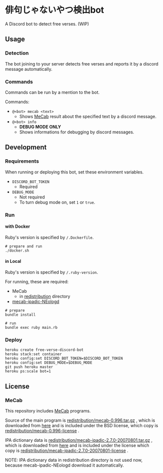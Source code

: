 # 俳句じゃないやつ検出bot

A Discord bot to detect free verses. (WIP)

## Usage

### Detection

The bot joining to your server detects free verses and reports it
by a discord message automatically.

### Commands

Commands can be run by a mention to the bot.

Commands:

*   `@<bot> mecab <text>`
    *   Shows [MeCab][mecab] result about the specified text
        by a discord message.
*   `@<bot> info`
    *   **DEBUG MODE ONLY**
    *   Shows informations for debugging by discord messages.

## Development

### Requirements

When running or deploying this bot, set these environment variables.

*   `DISCORD_BOT_TOKEN`
    *   Required
*   `DEBUG_MODE`
    *   Not required
    *   To turn debug mode on, set `1` or `true`.

### Run

#### with Docker

Ruby's version is specified by `/.Dockerfile`.

```console
# prepare and run
./docker.sh
```

#### in Local

Ruby's version is specified by `/.ruby-version`.

For running, these are required:

*   MeCab
    *   in [redistribution](redistribution) directory
*   [mecab-ipadic-NEologd](https://github.com/neologd/mecab-ipadic-neologd)

```console
# prepare
bundle install

# run
bundle exec ruby main.rb
```

### Deploy

```console
heroku create free-verse-discord-bot
heroku stack:set container
heroku config:set DISCORD_BOT_TOKEN=$DISCORD_BOT_TOKEN
heroku config:set DEBUG_MODE=$DEBUG_MODE
git push heroku master
heroku ps:scale bot=1
```

## License

### MeCab

This repository includes [MeCab][mecab] programs.

Source of the main program is
[redistribution/mecab-0.996.tar.gz](redistribution/mecab-0.996.tar.gz)
, which is downloaded from
[here](https://drive.google.com/uc?export=download&id=0B4y35FiV1wh7cENtOXlicTFaRUE)
and is included under the BSD license, which copy is
[redistribution/mecab-0.996-license](redistribution/mecab-0.996-license)
.

IPA dictionary data is
[redistribution/mecab-ipadic-2.7.0-20070801.tar.gz](redistribution/mecab-ipadic-2.7.0-20070801.tar.gz)
, which is downloaded from
[here](https://drive.google.com/uc?export=download&id=0B4y35FiV1wh7MWVlSDBCSXZMTXM)
and is included under the license which copy is
[redistribution/mecab-ipadic-2.7.0-20070801-license](redistribution/mecab-ipadic-2.7.0-20070801-license)
.

NOTE: IPA dictionary data in redistribution directory is not used now,
because mecab-ipadic-NEologd download it automatically.

[mecab]:http://taku910.github.io/mecab/
